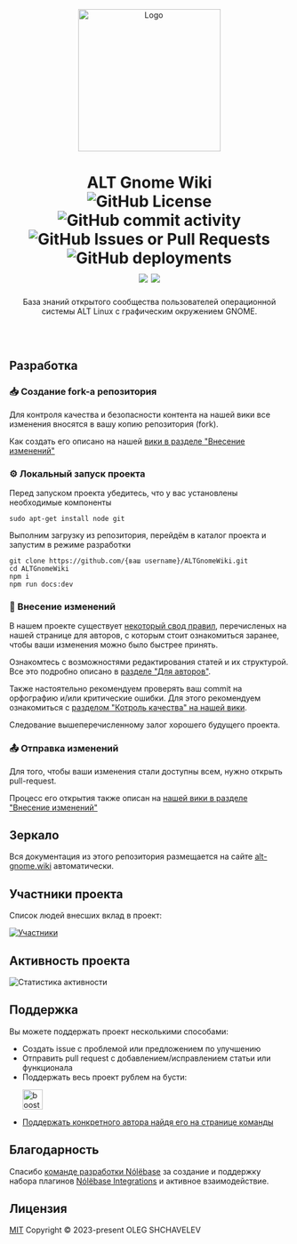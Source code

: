<div align="center">
  <a href="https://github.com/OlegShchavelev/ALTRegularGnomeWiki">
    <img src="https://alt-gnome.wiki/alt-gnome.png" alt="Logo" width="256" height="256">
  </a>
  <h1 align="center">
    ALT Gnome Wiki
    <br/>
    <img alt="GitHub License" src="https://img.shields.io/github/license/OlegShchavelev/ALTGnomeWiki">
    <img alt="GitHub commit activity" src="https://img.shields.io/github/commit-activity/y/OlegShchavelev/ALTGnomeWiki">
    <img alt="GitHub Issues or Pull Requests" src="https://img.shields.io/github/issues/OlegShchavelev/ALTGnomeWiki">
    <img alt="GitHub deployments" src="https://img.shields.io/github/deployments/OlegShchavelev/ALTGnomeWiki/github-pages?label=Last%20Deploy">
    <br/>
    <a href="https://t.me/alt_gnome"><img src="https://img.shields.io/badge/Group-%235AA9E6?logo=telegram&label=Telegram" /></a>
    <a href="https://rutube.ru/channel/32425669/"><img src="https://badgen.net/static/Rutube/Chanel/cyan?icon=https://static.rutube.ru/static/img/favicon-icons/icon.svg" /></a>
  </h1>
  <p align="center"> База знаний открытого сообщества пользователей операционной системы ALT Linux с графическим окружением GNOME.</p>
  <br/>
  <br/>
</div>

## Разработка

### 📥 Создание fork-а репозитория

Для контроля качества и безопасности контента на нашей вики все изменения вносятся в вашу копию репозитория (fork).

Как создать его описано на нашей [вики в разделе "Внесение изменений"](https://alt-gnome.wiki/reference/pages/alteration.html#_1-%D1%81%D0%BE%D0%B7%D0%B4%D0%B0%D0%B5%D0%BC-fork-%D1%80%D0%B5%D0%BF%D0%BE%D0%B7%D0%B8%D1%82%D0%BE%D1%80%D0%B8%D1%8F)

### :gear: Локальный запуск проекта

Перед запуском проекта убедитесь, что у вас установлены необходимые компоненты

```
sudo apt-get install node git
```

Выполним загрузку из репозитория, перейдём в каталог проекта и запустим в режиме разработки

```shell
git clone https://github.com/{ваш username}/ALTGnomeWiki.git
cd ALTGnomeWiki
npm i
npm run docs:dev
```

### :pencil: Внесение изменений

В нашем проекте существует [некоторый свод правил](https://alt-gnome.wiki/reference/pages/general-rules.html), перечисленых на нашей странице для авторов, с которым стоит ознакомиться заранее, чтобы ваши изменения можно было быстрее принять.

Ознакомтесь с возможностями редактирования статей и их структурой. Все это подробно описано в [разделе "Для авторов"](https://alt-gnome.wiki/reference).

Также настоятельно рекомендуем проверять ваш commit на орфографию и/или критические ошибки.
Для этого рекомендуем ознакомиться с [разделом "Котроль качества" на нашей вики](https://alt-gnome.wiki/reference/tests/speller.html).

Следование вышеперечисленному залог хорошего будущего проекта.

### :outbox_tray: Отправка изменений

Для того, чтобы ваши изменения стали доступны всем, нужно открыть pull-request.

Процесс его открытия также описан на [нашей вики в разделе "Внесение изменений"](https://alt-gnome.wiki/reference/pages/alteration.html#_3-%D1%81%D0%BE%D0%B7%D0%B4%D0%B0%D0%B5%D0%BC-pull-request)

## Зеркало

Вся документация из этого репозитория размещается на сайте [alt-gnome.wiki](https://alt-gnome.wiki/) автоматически.

## Участники проекта

Список людей внесших вклад в проект:

[![Участники](https://contrib.rocks/image?repo=OlegShchavelev/ALTGnomeWiki)](https://github.com/OlegShchavelev/ALTGnomeWiki/graphs/contributors)

## Активность проекта

![Статистика активности](https://repobeats.axiom.co/api/embed/4637fb51923408d570b8e555b3fde24eedb2bfea.svg 'Repobeats analytics image')

## Поддержка

Вы можете поддержать проект несколькими способами:

- Создать issue с проблемой или предложением по улучшению
- Отправить pull request с добавлением/исправлением статьи или функционала
- Поддержать весь проект рублем на бусти:
  <p>
    <a href="http://boosty.to/alt_gnome">
      <img height="36" src="https://github.com/Rirusha/Cassette/assets/95986183/313ee5af-d374-4f95-af62-9445d1c27347" alt="boosty.to">
    </a>
  </p>
- [Поддержать конкретного автора найдя его на странице команды](https://alt-gnome.wiki/contributions.html)

## Благодарность

Спасибо [команде разработки Nólëbase](https://github.com/nolebase) за создание и поддержку набора плагинов [Nólëbase Integrations](https://github.com/nolebase/integrations) и активное взаимодействие.

## Лицензия

[MIT](https://github.com/OlegShchavelev/ALTRegularGnomeWiki/blob/main/LICENSE)
Copyright © 2023-present OLEG SHCHAVELEV
